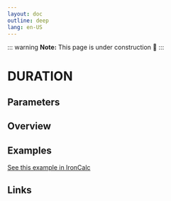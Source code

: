 ```yaml
---
layout: doc
outline: deep
lang: en-US
---
```


::: warning
**Note:** This page is under construction 🚧
:::

# DURATION

## Parameters

## Overview

## Examples

[See this example in IronCalc](https://app.ironcalc.com/?filename=duration)

## Links